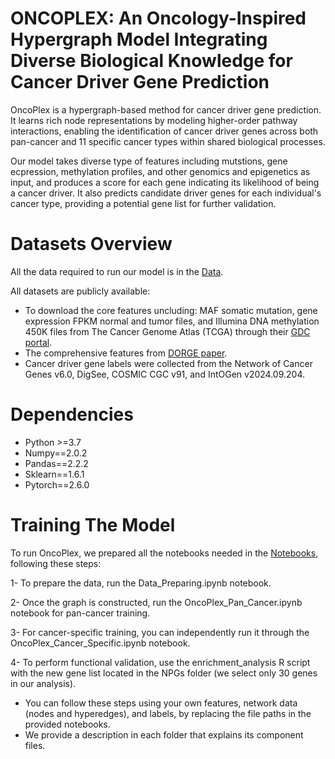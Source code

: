 # ONCOPLEX: An Oncology-Inspired Hypergraph Model Integrating Diverse Biological Knowledge for Cancer Driver Gene Prediction
OncoPlex is a hypergraph-based method for cancer driver gene prediction. It learns rich node representations by modeling higher-order pathway interactions, enabling the identification of cancer driver genes across both pan-cancer and 11 specific cancer types within shared biological processes.

Our model takes diverse type of features including mutstions, gene ecpression, methylation profiles, and other genomics and epigenetics as input, and produces a score for each gene indicating its likelihood of being a cancer driver. It also predicts candidate driver genes for each individual's cancer type, providing a potential gene list for further validation.

# Datasets Overview 
All the data required to run our model is in the [Data](https://github.com/etab12/OncoPlex/tree/029ef7a69ec6fc0483ff39d79ee88d74639eb0c5/Data). 

All datasets are publicly available:
 - To download the core features uncluding: MAF somatic mutation, gene expression FPKM normal and tumor files, and Illumina DNA methylation 450K files from The Cancer Genome Atlas (TCGA) through their
   [GDC portal](https://portal.gdc.cancer.gov/).
 - The comprehensive features from [DORGE paper](https://www.science.org/doi/10.1126/sciadv.aba6784).
 - Cancer driver gene labels were collected from the Network of Cancer Genes v6.0, DigSee, COSMIC CGC v91, and IntOGen v2024.09.204. 

# Dependencies 
 - Python >=3.7
 - Numpy==2.0.2
 - Pandas==2.2.2
 - Sklearn==1.6.1
 - Pytorch==2.6.0
 
   

# Training The Model
To run OncoPlex, we prepared all the notebooks needed in the [Notebooks](https://github.com/etab12/OncoPlex/tree/029ef7a69ec6fc0483ff39d79ee88d74639eb0c5/src), following these steps:



  1- To prepare the data, run the Data_Preparing.ipynb notebook. 

  2- Once the graph is constructed, run the OncoPlex_Pan_Cancer.ipynb notebook for pan-cancer training.

  3- For cancer-specific training, you can independently run it through the OncoPlex_Cancer_Specific.ipynb notebook.

  4- To perform functional validation, use the enrichment_analysis R script with the new gene list located in the NPGs folder (we select only 30 genes in our analysis).

* You can follow these steps using your own features, network data (nodes and hyperedges), and labels, by replacing the file paths in the provided notebooks. 
* We provide a description in each folder that explains its component files. 

